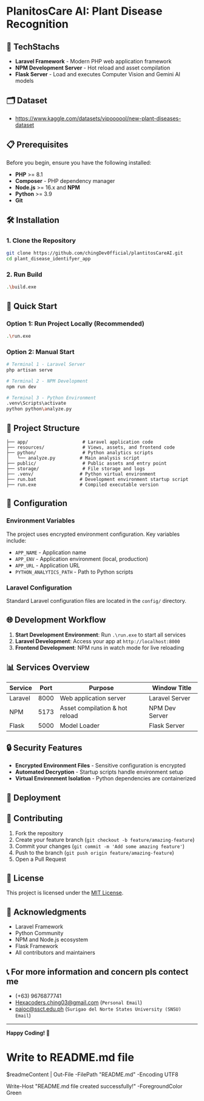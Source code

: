 # PlanitosCare AI: Plant Disease Recognition

## 🚀 TechStachs

- **Laravel Framework** - Modern PHP web application framework
- **NPM Development Server** - Hot reload and asset compilation
- **Flask Server** - Load and executes Computer Vision and Gemini AI models

## 🗂️ Dataset
- https://www.kaggle.com/datasets/vipoooool/new-plant-diseases-dataset

## 📋 Prerequisites

Before you begin, ensure you have the following installed:

- **PHP** >= 8.1
- **Composer** - PHP dependency manager
- **Node.js** >= 16.x and **NPM**
- **Python** >= 3.9
- **Git**

## 🛠️ Installation

### 1. Clone the Repository
```bash
git clone https://github.com/chingDev0fficial/plantitosCareAI.git
cd plant_disease_identifyer_app
```

### 2. Run Build
```bash
.\build.exe
```

## 🚀 Quick Start

### Option 1: Run Project Locally (Recommended)
```bash
.\run.exe
```

### Option 2: Manual Start
```bash
# Terminal 1 - Laravel Server
php artisan serve

# Terminal 2 - NPM Development
npm run dev

# Terminal 3 - Python Environment
.venv\Scripts\activate
python python\analyze.py
```

## 📁 Project Structure

```
├── app/                    # Laravel application code
├── resources/              # Views, assets, and frontend code
├── python/                 # Python analytics scripts
│   └── analyze.py         # Main analysis script
├── public/                 # Public assets and entry point
├── storage/                # File storage and logs
├── .venv/                 # Python virtual environment
├── run.bat                # Development environment startup script
├── run.exe                # Compiled executable version
```

## 🔧 Configuration

### Environment Variables
The project uses encrypted environment configuration. Key variables include:

- `APP_NAME` - Application name
- `APP_ENV` - Application environment (local, production)
- `APP_URL` - Application URL
- `PYTHON_ANALYTICS_PATH` - Path to Python scripts

### Laravel Configuration
Standard Laravel configuration files are located in the `config/` directory.

## 🌐 Development Workflow

1. **Start Development Environment**: Run `.\run.exe` to start all services
2. **Laravel Development**: Access your app at `http://localhost:8000`
3. **Frontend Development**: NPM runs in watch mode for live reloading

## 📊 Services Overview

| Service | Port | Purpose | Window Title |
|---------|------|---------|--------------|
| Laravel | 8000 | Web application server | Laravel Server |
| NPM | 5173 | Asset compilation & hot reload | NPM Dev Server |
| Flask | 5000 | Model Loader | Flask Server |

## 🔒 Security Features

- **Encrypted Environment Files** - Sensitive configuration is encrypted
- **Automated Decryption** - Startup scripts handle environment setup
- **Virtual Environment Isolation** - Python dependencies are containerized

## 🚀 Deployment

## 🤝 Contributing

1. Fork the repository
2. Create your feature branch (`git checkout -b feature/amazing-feature`)
3. Commit your changes (`git commit -m 'Add some amazing feature'`)
4. Push to the branch (`git push origin feature/amazing-feature`)
5. Open a Pull Request

## 📝 License

This project is licensed under the [MIT License](LICENSE).

## 🙏 Acknowledgments

- Laravel Framework
- Python Community
- NPM and Node.js ecosystem
- Flask Framework
- All contributors and maintainers

## 📞 For more information and concern pls contect me
- (+63) 9676877741
- Hexacoders.ching03@gmail.com (`Personal Email`)
- pajoc@ssct.edu.ph (`Surigao del Norte States University (SNSU) Email`)

---

**Happy Coding! 🎉**

# Write to README.md file
$readmeContent | Out-File -FilePath "README.md" -Encoding UTF8

Write-Host "README.md file created successfully!" -ForegroundColor Green
